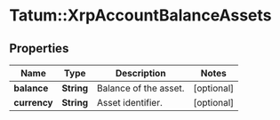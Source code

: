 # Tatum::XrpAccountBalanceAssets

## Properties
Name | Type | Description | Notes
------------ | ------------- | ------------- | -------------
**balance** | **String** | Balance of the asset. | [optional] 
**currency** | **String** | Asset identifier. | [optional] 

